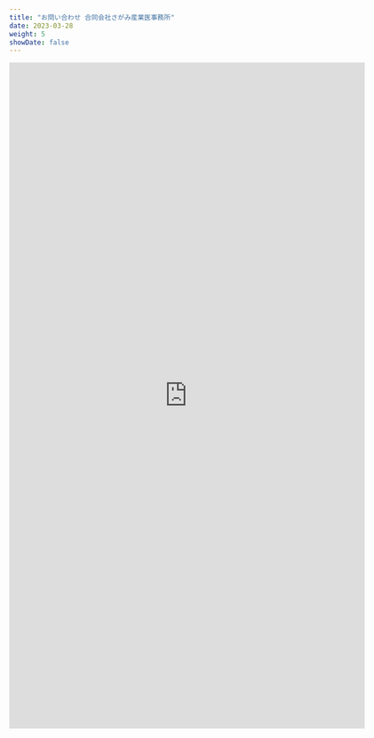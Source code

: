 ```yaml
---
title: "お問い合わせ 合同会社さがみ産業医事務所"
date: 2023-03-28
weight: 5
showDate: false
---
```


<iframe src="https://docs.google.com/forms/d/e/1FAIpQLScB9ZKKe-DLUrhfBvxTD2KjGTc7xGhGBnwW3Zat2PqxXW5EJQ/viewform?embedded=true" width="640" height="1200" frameborder="0" marginheight="0" marginwidth="0">お問い合わせフォームにご入力ください。</iframe>
